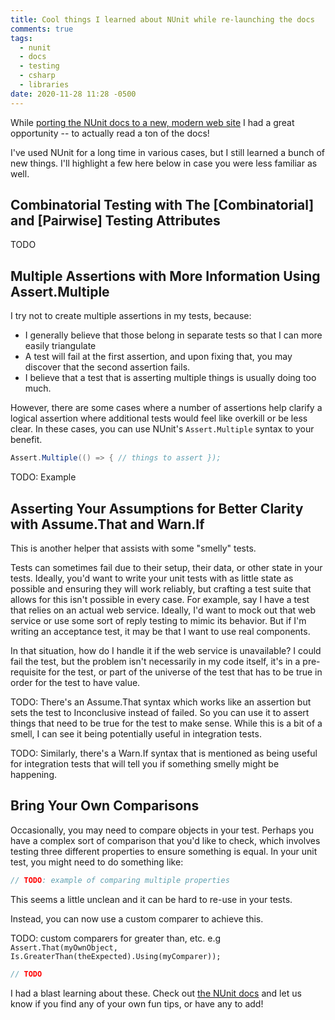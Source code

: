 ```yaml
---
title: Cool things I learned about NUnit while re-launching the docs
comments: true
tags:
  - nunit
  - docs
  - testing
  - csharp
  - libraries
date: 2020-11-28 11:28 -0500
---
```

While [porting the NUnit docs to a new, modern web site](https://seankilleen.com/2020/07/announcement-i-am-now-the-lead-for-the-nunit-docs-project/) I had a great opportunity -- to actually read a ton of the docs! 

I've used NUnit for a long time in various cases, but I still learned a bunch of new things. I'll highlight a few here below in case you were less familiar as well.

## Combinatorial Testing with The [Combinatorial] and [Pairwise] Testing Attributes

TODO

## Multiple Assertions with More Information Using Assert.Multiple

I try not to create multiple assertions in my tests, because: 

* I generally believe that those belong in separate tests so that I can more easily triangulate
* A test will fail at the first assertion, and upon fixing that, you may discover that the second assertion fails.
* I believe that a test that is asserting multiple things is usually doing too much.

However, there are some cases where a number of assertions help clarify a logical assertion where additional tests would feel like overkill or be less clear. In these cases, you can use NUnit's `Assert.Multiple` syntax to your benefit.

```csharp
Assert.Multiple(() => { // things to assert });
```

TODO: Example

## Asserting Your Assumptions for Better Clarity with Assume.That and Warn.If

This is another helper that assists with some "smelly" tests.

Tests can sometimes fail due to their setup, their data, or other state in your tests. Ideally, you'd want to write your unit tests with as little state as possible and ensuring they will work reliably, but crafting a test suite that allows for this isn't possible in every case. For example, say I have a test that relies on an actual web service. Ideally, I'd want to mock out that web service or use some sort of reply testing to mimic its behavior. But if I'm writing an acceptance test, it may be that I want to use real components.

In that situation, how do I handle it if the web service is unavailable? I could fail the test, but the problem isn't necessarily in my code itself, it's in a pre-requisite for the test, or part of the universe of the test that has to be true in order for the test to have value.

TODO: There's an Assume.That syntax which works like an assertion but sets the test to Inconclusive instead of failed. So you can use it to assert things that need to be true for the test to make sense. While this is a bit of a smell, I can see it being potentially useful in integration tests.

TODO: Similarly, there's a Warn.If syntax that is mentioned as being useful for integration tests that will tell you if something smelly might be happening.

## Bring Your Own Comparisons

Occasionally, you may need to compare objects in your test. Perhaps you have a complex sort of comparison that you'd like to check, which involves testing three different properties to ensure something is equal. In your unit test, you might need to do something like:

```csharp
// TODO: example of comparing multiple properties
```

This seems a little unclean and it can be hard to re-use in your tests.

Instead, you can now use a custom comparer to achieve this.

TODO: custom comparers for greater than, etc. e.g `Assert.That(myOwnObject, Is.GreaterThan(theExpected).Using(myComparer));`

```csharp
// TODO
```

I had a blast learning about these. Check out [the NUnit docs](https://nunit.org/docs/) and let us know if you find any of your own fun tips, or have any to add!
